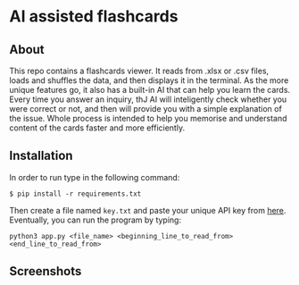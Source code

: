# AI assisted flashcards
## About
This repo contains a flashcards viewer. It reads from .xlsx or .csv files, loads and shuffles the data, and then displays it in the terminal. As the more unique features go, it also has a built-in AI that can help you learn the cards. Every time you answer an inquiry, thJ AI will inteligently check whether you were correct or not, and then will provide you with a simple explanation of the issue. Whole process is intended to help you memorise and understand content of the cards faster and more efficiently.

## Installation
In order to run type in the following command:
```
$ pip install -r requirements.txt
```
Then create a file named `key.txt` and paste your unique API key from [here](https://openai.com/blog/openai-api/).  
Eventually, you can run the program by typing:
```
python3 app.py <file_name> <beginning_line_to_read_from> <end_line_to_read_from>
```

## Screenshots